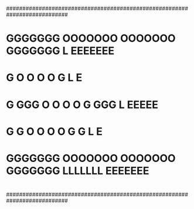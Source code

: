 ###########################################################################
#                                                                         #
#  GGGGGGG    OOOOOOO    OOOOOOO    GGGGGGG    L         EEEEEEE          #
#  G          O     O    O     O    G          L         E                #
#  G   GGG    O     O    O     O    G   GGG    L         EEEEE            #
#  G     G    O     O    O     O    G     G    L         E                #
#  GGGGGGG    OOOOOOO    OOOOOOO    GGGGGGG    LLLLLLL   EEEEEEE          #
#                                                                         #
###########################################################################
